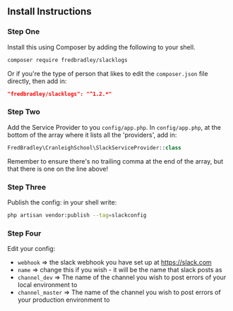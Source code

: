 ## Install Instructions

### Step One
Install this using Composer by adding the following to your shell.
```sh
composer require fredbradley/slacklogs
```
Or if you're the type of person that likes to edit the `composer.json` file directly, then add in: 
```json
"fredbradley/slacklogs": "^1.2.*"
```

### Step Two
Add the Service Provider to you `config/app.php`.
In `config/app.php`, at the bottom of the array where it lists all the 'providers', add in:
```php
FredBradley\CranleighSchool\SlackServiceProvider::class
```
Remember to ensure there's no trailing comma at the end of the array, but that there is one on the line above!

### Step Three
Publish the config:
in your shell write:
```sh
php artisan vendor:publish --tag=slackconfig
```
### Step Four
Edit your config: 
 - `webhook` => the slack webhook you have set up at https://slack.com
 - `name` => change this if you wish - it will be the name that slack posts as
 - `channel_dev` => The name of the channel you wish to post errors of your local environment to
 - `channel_master` => The name of the channel you wish to post errors of your production environment to
 
 
